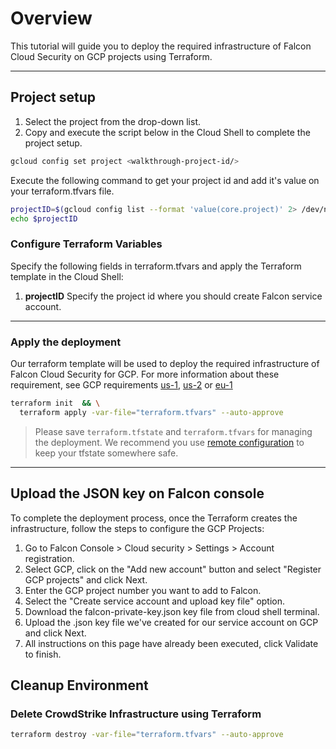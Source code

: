 # Overview

<walkthrough-tutorial-duration duration="10"></walkthrough-tutorial-duration>

This tutorial will guide you to deploy the required infrastructure of Falcon Cloud Security on GCP projects using Terraform.

--------------------------------

## Project setup

1. Select the project from the drop-down list.
2. Copy and execute the script below in the Cloud Shell to complete the project setup.

<walkthrough-project-setup></walkthrough-project-setup>

```sh
gcloud config set project <walkthrough-project-id/>
```

Execute the following command to get your project id and add it's value on your <walkthrough-editor-open-file filePath="terraform.tfvars">terraform.tfvars</walkthrough-editor-open-file> file.

```sh
projectID=$(gcloud config list --format 'value(core.project)' 2> /dev/null)
echo $projectID
```

### Configure Terraform Variables

Specify the following fields in <walkthrough-editor-open-file filePath="terraform.tfvars">terraform.tfvars</walkthrough-editor-open-file> and apply the Terraform template in the Cloud Shell:

1. **projectID** Specify the project id where you should create Falcon service account.

--------------------------------

### Apply the deployment

Our terraform template will be used to deploy the required infrastructure of Falcon Cloud Security for GCP. For more information about these requirement, see GCP requirements [us-1](https://falcon.crowdstrike.com/documentation/page/c9209855/register-a-gcp-account), [us-2](https://falcon.us-2.crowdstrike.com/documentation/page/c9209855/register-a-gcp-account) or [eu-1](https://falcon.eu-1.crowdstrike.com/documentation/page/c9209855/register-a-gcp-account)  

```sh
terraform init  && \
  terraform apply -var-file="terraform.tfvars" --auto-approve
```

> Please save `terraform.tfstate` and `terraform.tfvars` for managing the deployment. We recommend you use [remote configuration](https://developer.hashicorp.com/terraform/language/backend/remote) to keep your tfstate somewhere safe.

--------------------------------

## Upload the JSON key on Falcon console

To complete the deployment process, once the Terraform creates the infrastructure, follow the steps to configure the GCP Projects:

1. Go to Falcon Console > Cloud security > Settings > Account registration.
2. Select GCP, click on the "Add new account" button and select "Register GCP projects" and click Next.
3. Enter the GCP project number you want to add to Falcon.
4. Select the "Create service account and upload key file" option.
5. Download the falcon-private-key.json key file from cloud shell terminal.
6. Upload the .json key file we've created for our service account on GCP and click Next.
7. All instructions on this page have already been executed, click Validate to finish.

## Cleanup Environment

### Delete CrowdStrike Infrastructure using Terraform

```sh
terraform destroy -var-file="terraform.tfvars" --auto-approve
```
